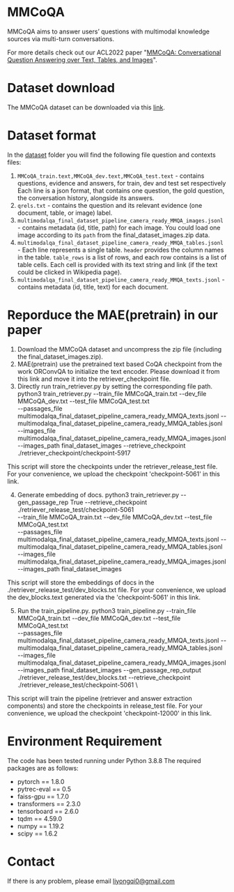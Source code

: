 # MMCoQA
MMCoQA aims to answer users’ questions with multimodal knowledge sources via multi-turn conversations.

For more details check out our ACL2022 paper "[MMCoQA: Conversational Question Answering over Text, Tables, and Images](https://aclanthology.org/2022.acl-long.290/)".


# Dataset download
The MMCoQA dataset can be downloaded via this [link](https://drive.google.com/drive/folders/1ErP9sjKYKxP76B18mjAyDnOTPn08emZD?usp=sharing).

# Dataset format
In the [dataset](https://drive.google.com/drive/folders/1ErP9sjKYKxP76B18mjAyDnOTPn08emZD?usp=sharing) folder you will find the following file question and contexts files:
1) `MMCoQA_train.text,MMCoQA_dev.text,MMCoQA_test.text` - contains questions, evidence and answers, for train, dev and test set respectively
Each line is a json format, that contains one question, the gold question, the conversation history, alongside its answers.
2) `qrels.txt` - contains the question and its relevant evidence (one document, table, or image) label.
3) `multimodalqa_final_dataset_pipeline_camera_ready_MMQA_images.jsonl` - contains metadata (id, title, path) for each image. You could load one image according to its `path` from the final_dataset_images.zip data.
4) `multimodalqa_final_dataset_pipeline_camera_ready_MMQA_tables.jsonl` - Each line  represents a single table. `header` provides the column names in the table.  `table_rows` is a list of rows, and each row contains is a list of table cells. Each cell is provided with its text string and link (if the text could be clicked in Wikipedia page). 
5) `multimodalqa_final_dataset_pipeline_camera_ready_MMQA_texts.jsonl` - contains metadata (id, title, text) for each document.

# Reporduce the MAE(pretrain) in our paper
1. Download the MMCoQA dataset and uncompress the zip file (including the final_dataset_images.zip).
2. MAE(pretrain) use the pretrained text based CoQA checkpoint from the work ORConvQA to initialize the text encoder. Please download it from this link and move it into the retriever_checkpoint file.
3. Directly run train_retriever.py by setting the corresponding file path.
python3 train_retriever.py 
--train_file MMCoQA_train.txt --dev_file MMCoQA_dev.txt --test_file MMCoQA_test.txt \
--passages_file multimodalqa_final_dataset_pipeline_camera_ready_MMQA_texts.jsonl
--multimodalqa_final_dataset_pipeline_camera_ready_MMQA_tables.jsonl
--images_file multimodalqa_final_dataset_pipeline_camera_ready_MMQA_images.jsonl
--images_path final_dataset_images
--retrieve_checkpoint ./retriever_checkpoint/checkpoint-5917

This script will store the checkpoints under the retriever_release_test file. For your convenience, we upload the checkpoint 'checkpoint-5061' in this link.

4. Generate embedding of docs.
python3 train_retriever.py 
--gen_passage_rep True 
--retrieve_checkpoint ./retriever_release_test/checkpoint-5061 \
--train_file MMCoQA_train.txt --dev_file MMCoQA_dev.txt --test_file MMCoQA_test.txt \
--passages_file multimodalqa_final_dataset_pipeline_camera_ready_MMQA_texts.jsonl
--multimodalqa_final_dataset_pipeline_camera_ready_MMQA_tables.jsonl
--images_file multimodalqa_final_dataset_pipeline_camera_ready_MMQA_images.jsonl
--images_path final_dataset_images

This script will store the embeddings of docs in the ./retriever_release_test/dev_blocks.txt file. For your convenience, we upload the dev_blocks.text generated via the 'checkpoint-5061' in this link.

5. Run the train_pipeline.py.
python3 train_pipeline.py 
--train_file MMCoQA_train.txt --dev_file MMCoQA_dev.txt --test_file MMCoQA_test.txt \
--passages_file multimodalqa_final_dataset_pipeline_camera_ready_MMQA_texts.jsonl
--multimodalqa_final_dataset_pipeline_camera_ready_MMQA_tables.jsonl
--images_file multimodalqa_final_dataset_pipeline_camera_ready_MMQA_images.jsonl
--images_path final_dataset_images
--gen_passage_rep_output ./retriever_release_test/dev_blocks.txt
--retrieve_checkpoint ./retriever_release_test/checkpoint-5061 \

This script will train the pipeline (retriever and answer extraction components) and store the checkpoints in release_test file. For your convenience, we upload the checkpoint 'checkpoint-12000' in this link. 

# Environment Requirement
The code has been tested running under Python 3.8.8 The required packages are as follows:
- pytorch == 1.8.0
- pytrec-eval == 0.5
- faiss-gpu == 1.7.0
- transformers == 2.3.0
- tensorboard == 2.6.0
- tqdm == 4.59.0
- numpy == 1.19.2
- scipy == 1.6.2

# Contact
If there is any problem, please email liyongqi0@gmail.com
